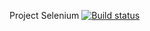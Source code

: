 Project Selenium [![Build status](https://ci.appveyor.com/api/projects/status/jo65mxf7wad5fmwr?svg=true)](https://ci.appveyor.com/project/SergeyVlasenk0/selenium)
